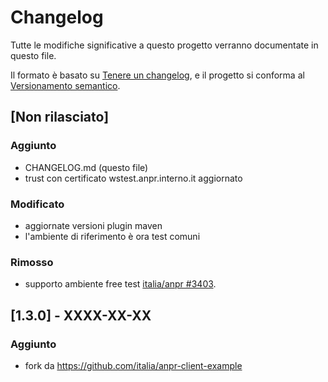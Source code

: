 # Changelog

Tutte le modifiche significative a questo progetto verranno documentate in questo file.

Il formato è basato su [Tenere un changelog](https://keepachangelog.com/en/1.0.0/),
e il progetto si conforma al [Versionamento semantico](https://semver.org/spec/v2.0.0.html).

## [Non rilasciato]

### Aggiunto

- CHANGELOG.md (questo file)
- trust con certificato wstest.anpr.interno.it aggiornato

### Modificato

- aggiornate versioni plugin maven
- l'ambiente di riferimento è ora test comuni

### Rimosso

- supporto ambiente free test [italia/anpr #3403](https://github.com/italia/anpr/issues/3403).

## [1.3.0] - XXXX-XX-XX

### Aggiunto

- fork da <https://github.com/italia/anpr-client-example>
